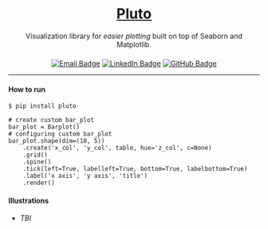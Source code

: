 <div style="text-align:center;">
    <h1>
        <a href="">Pluto</a>
    </h1>
    Visualization library for <i>easier plotting</i> built on top of Seaborn and Matplotlib.
</div>
<div style="padding-top:0.5em; padding-bottom:0; display:flex; justify-content: center">

[![Email Badge](https://img.shields.io/badge/-Gmail-D14836?style=flat&logo=gmail&logoColor=white)](mailto:oluwoleilesanmi@gmail.com)
[![LinkedIn Badge](https://img.shields.io/badge/LinkedIn-0077B5?style=flat&logo=linkedin&logoColor=white)](https://www.linkedin.com/in/oluwoleilesanmi)
[![GitHub Badge](https://img.shields.io/badge/GitHub-100000?style=flat&logo=github&logoColor=white)](https://github.com/oluwoleilesanmi)

</div>
<hr style="padding:0; margin:0;">

#### How to run
```
$ pip install pluto
```

```
# create custom bar_plot
bar_plot = Barplot()
# configuring custom bar_plot
bar_plot.shape(dim=(10, 5))
    .create('x_col', 'y_col', table, hue='z_col', c=None)
    .grid()
    .spine()
    .tick(left=True, labelleft=True, bottom=True, labelbottom=True)
    .label('x axis', 'y axis', 'title')
    .render()

```
#### Illustrations
- *TBI*

